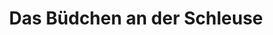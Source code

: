 ---
title: "Das Büdchen an der Schleuse"
url: /wustrow/das-buedchen-an-der-schleuse/
shop: Lebensmittel
---